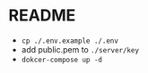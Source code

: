 # README #
* `cp ./.env.example ./.env`
* add public.pem to `./server/key`
* `dokcer-compose up -d`
